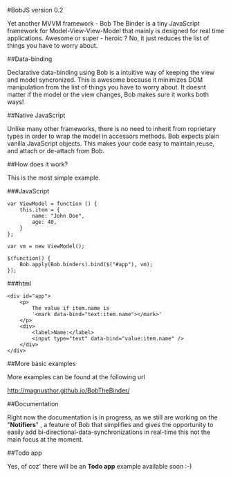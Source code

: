 #BobJS version 0.2

Yet another MVVM framework - Bob The Binder is a tiny JavaScript framework for Model-View-View-Model that mainly is designed for real time applications. Awesome or super - heroic ?  No, it just reduces the list of things you have to worry about.

##Data-binding

Declarative data-binding using Bob is a intuitive way of keeping the view and model syncronized. This is awesome because it minimizes DOM manipulation from the list of things you have to worry about. It doesnt matter if the model or the view changes, Bob makes sure it works both ways!


##Native JavaScript

Unlike many other frameworks, there is no need to inherit from roprietary types in order to wrap the model in accessors methods. Bob expects plain vanilla JavaScript objects. This makes your code easy to maintain,reuse, and attach or de-attach from Bob.

##How does it work?

This is the most simple example.

###JavaScript    


    var ViewModel = function () {
        this.item = {
            name: "John Doe",
            age: 40,
        }
    };

    var vm = new ViewModel();

    $(function() {
        Bob.apply(Bob.binders).bind($("#app"), vm);
    });

###html

    <div id="app">
        <p>
            The value if item.name is 
            '<mark data-bind="text:item.name"></mark>'
        </p>
        <div>
            <label>Name:</label>
            <input type="text" data-bind="value:item.name" />
        </div>
    </div>

##More basic examples 

More examples can be found at the following url 

http://magnusthor.github.io/BobTheBinder/

##Documentation

Right now the documentation is in progress, as we still are working on the "**Notifiers**" , a feature of Bob that simplifies and gives the opportunity to easily add bi-directional-data-synchronizations in real-time this not the main focus at the moment.

##Todo app

Yes, of coz' there will be an **Todo app** example available soon :-)


